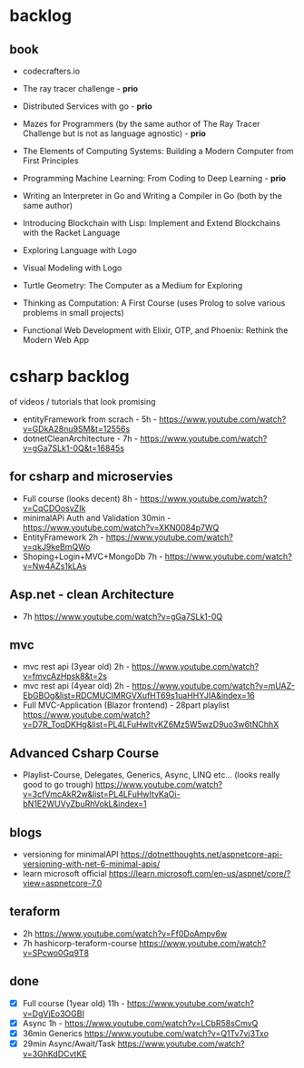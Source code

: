 # backlog
## book
* codecrafters.io

* The ray tracer challenge - **prio**

* Distributed Services with go - **prio**

* Mazes for Programmers (by the same author of The Ray Tracer Challenge but is not as language agnostic) - **prio**

* The Elements of Computing Systems: Building a Modern Computer from First Principles

* Programming Machine Learning: From Coding to Deep Learning - **prio**

* Writing an Interpreter in Go and Writing a Compiler in Go (both by the same author)

* Introducing Blockchain with Lisp: Implement and Extend Blockchains with the Racket Language

* Exploring Language with Logo

* Visual Modeling with Logo

* Turtle Geometry: The Computer as a Medium for Exploring

* Thinking as Computation: A First Course (uses Prolog to solve various problems in small projects)

* Functional Web Development with Elixir, OTP, and Phoenix: Rethink the Modern Web App

# csharp backlog
of videos / tutorials that look promising

- entityFramework from scrach - 5h - https://www.youtube.com/watch?v=GDkA28nu9SM&t=12556s
- dotnetCleanArchitecture - 7h - https://www.youtube.com/watch?v=gGa7SLk1-0Q&t=16845s

## for csharp and microservies
- Full course (looks decent) 8h -  https://www.youtube.com/watch?v=CqCDOosvZIk
- minimalAPi Auth and Validation 30min - https://www.youtube.com/watch?v=XKN0084p7WQ
- EntityFramework 2h -  https://www.youtube.com/watch?v=qkJ9keBmQWo
- Shoping+Login+MVC+MongoDb 7h - https://www.youtube.com/watch?v=Nw4AZs1kLAs

## Asp.net - clean Architecture
- 7h https://www.youtube.com/watch?v=gGa7SLk1-0Q

## mvc
- mvc rest api (3year old) 2h -   https://www.youtube.com/watch?v=fmvcAzHpsk8&t=2s
- mvc rest api (4year old) 2h -  https://www.youtube.com/watch?v=mUAZ-EbGBOg&list=RDCMUCIMRGVXufHT69s1uaHHYJIA&index=16
- Full MVC-Application (Blazor frontend) - 28part playlist https://www.youtube.com/watch?v=D7R_ToqDKHg&list=PL4LFuHwItvKZ6Mz5W5wzD9uo3w6tNChhX

## Advanced Csharp Course
- Playlist-Course, Delegates, Generics, Async, LINQ etc... (looks really good to go trough) https://www.youtube.com/watch?v=3cfVmcAkR2w&list=PL4LFuHwItvKaOi-bN1E2WUVyZbuRhVokL&index=1

## blogs
- versioning for minimalAPI https://dotnetthoughts.net/aspnetcore-api-versioning-with-net-6-minimal-apis/
- learn microsoft official https://learn.microsoft.com/en-us/aspnet/core/?view=aspnetcore-7.0

## teraform
- 2h  https://www.youtube.com/watch?v=Ff0DoAmpv6w
- 7h hashicorp-teraform-course https://www.youtube.com/watch?v=SPcwo0Gq9T8

## done
- [x] Full course (1year old) 11h -  https://www.youtube.com/watch?v=DgVjEo3OGBI
- [x] Async 1h -  https://www.youtube.com/watch?v=LCbR58sCmvQ
- [x] 36min Generics https://www.youtube.com/watch?v=Q1Tv7vj3Txo
- [x] 29min Async/Await/Task https://www.youtube.com/watch?v=3GhKdDCvtKE